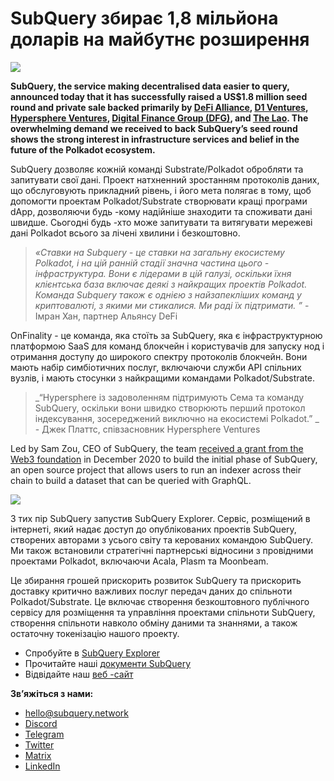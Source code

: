 # SubQuery збирає 1,8 мільйона доларів на майбутнє розширення

![](https://miro.medium.com/max/1400/0*CrM8-LKRt3slWAsN)

**SubQuery, the service making decentralised data easier to query, announced today that it has successfully raised a US$1.8 million seed round and private sale backed primarily by [DeFi Alliance](https://defialliance.co/), [D1 Ventures](https://d1.ventures/), [Hypersphere Ventures](https://hypersphere.ventures/), [Digital Finance Group (DFG)](https://www.dfg.group/), and [The Lao](https://www.thelao.io/). The overwhelming demand we received to back SubQuery’s seed round shows the strong interest in infrastructure services and belief in the future of the Polkadot ecosystem.**

SubQuery дозволяє кожній команді Substrate/Polkadot обробляти та запитувати свої дані. Проект натхненний зростанням протоколів даних, що обслуговують прикладний рівень, і його мета полягає в тому, щоб допомогти проектам Polkadot/Substrate створювати кращі програми dApp, дозволяючи будь -кому надійніше знаходити та споживати дані швидше. Сьогодні будь -хто може запитувати та витягувати мережеві дані Polkadot всього за лічені хвилини і безкоштовно.

> _«Ставки на Subquery - це ставки на загальну екосистему Polkadot, і на цій ранній стадії значна частина цього - інфраструктура. Вони є лідерами в цій галузі, оскільки їхня клієнтська база включає деякі з найкращих проектів Polkadot. Команда Subquery також є однією з найзапекліших команд у криптовалюті, з якими ми стикалися. Ми раді їх підтримати. ”_ - Імран Хан, партнер Альянсу DeFi

OnFinality - це команда, яка стоїть за SubQuery, яка є інфраструктурною платформою SaaS для команд блокчейн і користувачів для запуску нод і отримання доступу до широкого спектру протоколів блокчейн. Вони мають набір симбіотичних послуг, включаючи служби API спільних вузлів, і мають стосунки з найкращими командами Polkadot/Substrate.

> _“Hypersphere із задоволенням підтримують Сема та команду SubQuery, оскільки вони швидко створюють перший протокол індексування, зосереджений виключно на екосистемі Polkadot.” _ - Джек Платтс, співзасновник Hypersphere Ventures

Led by Sam Zou, CEO of SubQuery, the team [received a grant from the Web3 foundation](./20210207-SubQuery-Delivers-Its-Open-Source-SDK-Following-a-Web3-Foundation-Grant.md) in December 2020 to build the initial phase of SubQuery, an open source project that allows users to run an indexer across their chain to build a dataset that can be queried with GraphQL.

![](https://miro.medium.com/max/1000/0*kjspGYRr_BtMk015)

З тих пір SubQuery запустив SubQuery Explorer. Сервіс, розміщений в iнтернеті, який надає доступ до опублікованих проектів SubQuery, створених авторами з усього світу та керованих командою SubQuery. Ми також встановили стратегічні партнерські відносини з провідними проектами Polkadot, включаючи Acala, Plasm та Moonbeam.

Це збирання грошей прискорить розвиток SubQuery та прискорить доставку критично важливих послуг передач даних до спільноти Polkadot/Substrate. Це включає створення безкоштовного публічного сервісу для розміщення та управління проектами спільноти SubQuery, створення спільноти навколо обміну даними та знаннями, а також остаточну токенізацію нашого проекту.

- Спробуйте в [SubQuery Explorer](https://explorer.subquery.network/)
- Прочитайте наші [ документи SubQuery](https://doc.subquery.network/)
- Відвідайте наш [веб -сайт](https://subquery.network/)

**Зв’яжіться з нами:**

- [hello@subquery.network](mailto:hello@subquery.network)
- [Discord](https://discord.com/invite/78zg8aBSMG)
- [Telegram](https://t.me/subquerynetwork)
- [Twitter](https://twitter.com/subquerynetwork)
- [Matrix](https://matrix.to/#/#subquery:matrix.org)
- [LinkedIn](https://www.linkedin.com/company/subquery)
